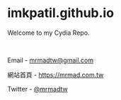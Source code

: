 # imkpatil.github.io
Welcome to my Cydia Repo.

&nbsp;

Email - mrmadtw@gmail.com

網站首頁 - https://mrmad.com.tw

Twitter - [@mrmadtw](https://twitter.com/mrmadtw)
